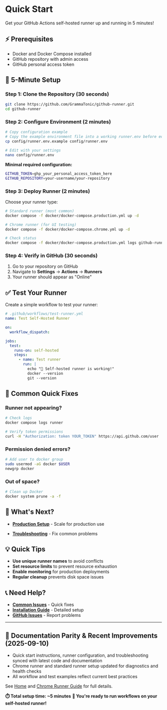 # Quick Start

Get your GitHub Actions self-hosted runner up and running in 5 minutes!

## ⚡ Prerequisites

- Docker and Docker Compose installed
- GitHub repository with admin access
- GitHub personal access token

## 🚀 5-Minute Setup

### Step 1: Clone the Repository (30 seconds)

```bash
git clone https://github.com/GrammaTonic/github-runner.git
cd github-runner
```

### Step 2: Configure Environment (2 minutes)

```bash
# Copy configuration example
# Copy the example environment file into a working runner.env before editing
cp config/runner.env.example config/runner.env

# Edit with your settings
nano config/runner.env
```

**Minimal required configuration:**

```bash
GITHUB_TOKEN=ghp_your_personal_access_token_here
GITHUB_REPOSITORY=your-username/your-repository
```

### Step 3: Deploy Runner (2 minutes)

Choose your runner type:

```bash
# Standard runner (most common)
docker compose -f docker/docker-compose.production.yml up -d

# Chrome runner (for UI testing)
docker compose -f docker/docker-compose.chrome.yml up -d

# Check status
docker compose -f docker/docker-compose.production.yml logs github-runner
```

### Step 4: Verify in GitHub (30 seconds)

1. Go to your repository on GitHub
2. Navigate to **Settings** → **Actions** → **Runners**
3. Your runner should appear as "Online"

## ✅ Test Your Runner

Create a simple workflow to test your runner:

```yaml
# .github/workflows/test-runner.yml
name: Test Self-Hosted Runner

on:
  workflow_dispatch:

jobs:
  test:
    runs-on: self-hosted
    steps:
      - name: Test runner
        run: |
          echo "🎉 Self-hosted runner is working!"
          docker --version
          git --version
```

## 🔧 Common Quick Fixes

### Runner not appearing?

```bash
# Check logs
docker compose logs runner

# Verify token permissions
curl -H "Authorization: token YOUR_TOKEN" https://api.github.com/user
```

### Permission denied errors?

```bash
# Add user to docker group
sudo usermod -aG docker $USER
newgrp docker
```

### Out of space?

```bash
# Clean up Docker
docker system prune -a -f
```


## 🎯 What's Next?

- **[Production Setup](Production-Deployment.md)** - Scale for production use

<!-- Monitoring and Security docs not available. Links removed for CI/CD compliance. -->
- **[Troubleshooting](Common-Issues.md)** - Fix common problems

## 💡 Quick Tips

- **Use unique runner names** to avoid conflicts
- **Set resource limits** to prevent resource exhaustion
- **Enable monitoring** for production deployments
- **Regular cleanup** prevents disk space issues


## 📞 Need Help?

- **[Common Issues](Common-Issues.md)** - Quick fixes
- **[Installation Guide](Installation-Guide.md)** - Detailed setup
- **[GitHub Issues](https://github.com/GrammaTonic/github-runner/issues)** - Report problems

---

## 📝 Documentation Parity & Recent Improvements (2025-09-10)

- Quick start instructions, runner configuration, and troubleshooting synced with latest code and documentation
- Chrome runner and standard runner setup updated for diagnostics and health checks
- All workflow and test examples reflect current best practices


See [Home](Home.md) and [Chrome Runner Guide](Chrome-Runner.md) for full details.

**⏱️ Total setup time: ~5 minutes**
**🎉 You're ready to run workflows on your self-hosted runner!**

